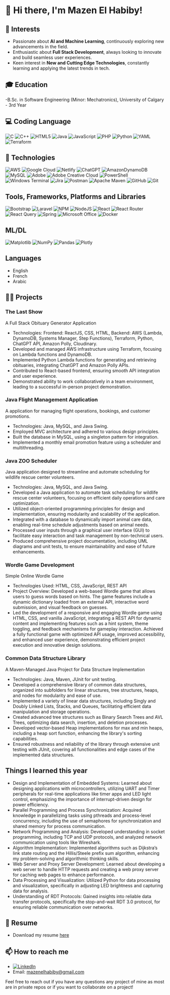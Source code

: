 # 👋 Hi there, I'm Mazen El Habiby!

## 🤖 Interests
- Passionate about **AI and Machine Learning**, continuously exploring new advancements in the field.
- Enthusiastic about **Full Stack Development**, always looking to innovate and build seamless user experiences.
- Keen interest in **New and Cutting Edge Technologies**, constantly learning and applying the latest trends in tech.

## 🎓 Education
-B.Sc. in Software Engineering (Minor: Mechatronics), University of Calgary - 3rd Year

## 💻 Coding Language
![C](https://img.shields.io/badge/c-%2300599C.svg?style=for-the-badge&logo=c&logoColor=white) ![C++](https://img.shields.io/badge/c++-%2300599C.svg?style=for-the-badge&logo=c%2B%2B&logoColor=white) ![HTML5](https://img.shields.io/badge/html5-%23E34F26.svg?style=for-the-badge&logo=html5&logoColor=white) ![Java](https://img.shields.io/badge/java-%23ED8B00.svg?style=for-the-badge&logo=openjdk&logoColor=white) ![JavaScript](https://img.shields.io/badge/javascript-%23323330.svg?style=for-the-badge&logo=javascript&logoColor=%23F7DF1E) ![PHP](https://img.shields.io/badge/php-%23777BB4.svg?style=for-the-badge&logo=php&logoColor=white) ![Python](https://img.shields.io/badge/python-3670A0?style=for-the-badge&logo=python&logoColor=ffdd54) ![YAML](https://img.shields.io/badge/yaml-%23ffffff.svg?style=for-the-badge&logo=yaml&logoColor=151515) ![Terraform](https://img.shields.io/badge/terraform-%235835CC.svg?style=for-the-badge&logo=terraform&logoColor=white) 

## 🤖 Technologies
![AWS](https://img.shields.io/badge/AWS-%23FF9900.svg?style=for-the-badge&logo=amazon-aws&logoColor=white) ![Google Cloud](https://img.shields.io/badge/GoogleCloud-%234285F4.svg?style=for-the-badge&logo=google-cloud&logoColor=white) ![Netlify](https://img.shields.io/badge/netlify-%23000000.svg?style=for-the-badge&logo=netlify&logoColor=#00C7B7) ![ChatGPT](https://img.shields.io/badge/chatGPT-74aa9c?style=for-the-badge&logo=openai&logoColor=white) ![AmazonDynamoDB](https://img.shields.io/badge/Amazon%20DynamoDB-4053D6?style=for-the-badge&logo=Amazon%20DynamoDB&logoColor=white) ![MySQL](https://img.shields.io/badge/mysql-%2300f.svg?style=for-the-badge&logo=mysql&logoColor=white) 	![Adobe](https://img.shields.io/badge/adobe-%23FF0000.svg?style=for-the-badge&logo=adobe&logoColor=white) ![Adobe Creative Cloud](https://img.shields.io/badge/Adobe%20Creative%20Cloud-DA1F26.svg?style=for-the-badge&logo=Adobe%20Creative%20Cloud&logoColor=white) ![PowerShell](https://img.shields.io/badge/PowerShell-%235391FE.svg?style=for-the-badge&logo=powershell&logoColor=white) ![Windows Terminal](https://img.shields.io/badge/Windows%20Terminal-%234D4D4D.svg?style=for-the-badge&logo=windows-terminal&logoColor=white) ![Jira](https://img.shields.io/badge/jira-%230A0FFF.svg?style=for-the-badge&logo=jira&logoColor=white) ![Postman](https://img.shields.io/badge/Postman-FF6C37?style=for-the-badge&logo=postman&logoColor=white) ![Apache Maven](https://img.shields.io/badge/Apache%20Maven-C71A36?style=for-the-badge&logo=Apache%20Maven&logoColor=white) ![GitHub](https://img.shields.io/badge/github-%23121011.svg?style=for-the-badge&logo=github&logoColor=white) ![Git](https://img.shields.io/badge/git-%23F05033.svg?style=for-the-badge&logo=git&logoColor=white)

## Tools, Frameworks, Platforms and Libraries
![Bootstrap](https://img.shields.io/badge/bootstrap-%238511FA.svg?style=for-the-badge&logo=bootstrap&logoColor=white) ![Laravel](https://img.shields.io/badge/laravel-%23FF2D20.svg?style=for-the-badge&logo=laravel&logoColor=white) ![NPM](https://img.shields.io/badge/NPM-%23CB3837.svg?style=for-the-badge&logo=npm&logoColor=white) ![NodeJS](https://img.shields.io/badge/node.js-6DA55F?style=for-the-badge&logo=node.js&logoColor=white) ![React](https://img.shields.io/badge/react-%2320232a.svg?style=for-the-badge&logo=react&logoColor=%2361DAFB) ![React Router](https://img.shields.io/badge/React_Router-CA4245?style=for-the-badge&logo=react-router&logoColor=white) ![React Query](https://img.shields.io/badge/-React%20Query-FF4154?style=for-the-badge&logo=react%20query&logoColor=white) ![Spring](https://img.shields.io/badge/spring-%236DB33F.svg?style=for-the-badge&logo=spring&logoColor=white) ![Microsoft Office](https://img.shields.io/badge/Microsoft_Office-D83B01?style=for-the-badge&logo=microsoft-office&logoColor=white) ![Docker](https://img.shields.io/badge/docker-%230db7ed.svg?style=for-the-badge&logo=docker&logoColor=white)

## ML/DL
![Matplotlib](https://img.shields.io/badge/Matplotlib-%23ffffff.svg?style=for-the-badge&logo=Matplotlib&logoColor=black) ![NumPy](https://img.shields.io/badge/numpy-%23013243.svg?style=for-the-badge&logo=numpy&logoColor=white) ![Pandas](https://img.shields.io/badge/pandas-%23150458.svg?style=for-the-badge&logo=pandas&logoColor=white) ![Plotly](https://img.shields.io/badge/Plotly-%233F4F75.svg?style=for-the-badge&logo=plotly&logoColor=white)


## Languages
- English
- French
- Arabic


## 👨‍💻 Projects
### The Last Show
A Full Stack Obituary Generator Application	
- Technologies: Frontend: ReactJS, CSS, HTML, Backend: AWS (Lambda, DynamoDB, Systems Manager, Step Functions), Terraform, Python, ChatGPT API, Amazon Polly, Cloudinary.
- Developed and managed AWS infrastructure using Terraform, focusing on Lambda functions and DynamoDB.
- Implemented Python Lambda functions for generating and retrieving obituaries, integrating ChatGPT and Amazon Polly APIs.
- Contributed to React-based frontend, ensuring smooth API integration and user experience.
- Demonstrated ability to work collaboratively in a team environment, leading to a successful in-person project demonstration.

### Java Flight Management Application 
A application for managing flight operations, bookings, and customer promotions.
- Technologies: Java, MySQL, and Java Swing.
- Employed MVC architecture and adhered to various design principles.
- Built the database in MySQL, using a singleton pattern for integration.
- Implemented a monthly email promotion feature using a scheduler and multithreading.

### Java ZOO Scheduler
Java application designed to streamline and automate scheduling for wildlife rescue center volunteers.
- Technologies: Java, MySQL, and Java Swing.
- Developed a Java application to automate task scheduling for wildlife rescue center volunteers, focusing on efficient daily operations and care optimization.
- Utilized object-oriented programming principles for design and implementation, ensuring modularity and scalability of the application.
- Integrated with a database to dynamically import animal care data, enabling real-time schedule adjustments based on animal needs.
- Processed user inputs through a graphical user interface (GUI) to facilitate easy interaction and task management by non-technical users.
- Produced comprehensive project documentation, including UML diagrams and unit tests, to ensure maintainability and ease of future enhancements.
  
### Wordle Game Development
Simple Online Wordle Game
- Technologies Used: HTML, CSS, JavaScript, REST API
- Project Overview: Developed a web-based Wordle game that allows users to guess words based on hints. The game features include a dynamic dictionary loaded from an external API, interactive word submission, and visual feedback on guesses.
- Led the development of a responsive and engaging Wordle game using HTML, CSS, and vanilla JavaScript, integrating a REST API for dynamic content and implementing features such as a hint system, theme toggling, and feedback mechanisms for gameplay interaction. Achieved a fully functional game with optimized API usage, improved accessibility, and enhanced user experience, demonstrating efficient project execution and innovative design solutions.

### Common Data Structure Library
A Maven-Managed Java Project for Data Structure Implementation
- Technologies: Java, Maven, JUnit for unit testing.
- Developed a comprehensive library of common data structures, organized into subfolders for linear structures, tree structures, heaps, and nodes for modularity and ease of use.
- Implemented a variety of linear data structures, including Singly and Doubly Linked Lists, Stacks, and Queues, facilitating efficient data manipulation and storage operations.
- Created advanced tree structures such as Binary Search Trees and AVL Trees, optimizing data search, insertion, and deletion processes.
- Developed vector-based Heap implementations for max and min heaps, including a heap sort function, enhancing the library's sorting capabilities.
- Ensured robustness and reliability of the library through extensive unit testing with JUnit, covering all functionalities and edge cases of the implemented data structures.

## Things I learned this year
- Design and Implementation of Embedded Systems: Learned about designing applications with microcontrollers, utilizing UART and Timer peripherals for real-time applications like timer apps and LED light control, emphasizing the importance of interrupt-driven design for power efficiency.
- Parallel Programming and Process Synchronization: Acquired knowledge in parallelizing tasks using pthreads and process-level concurrency, including the use of semaphores for synchronization and shared memory for process communication.
- Network Programming and Analysis: Developed understanding in socket programming, including TCP and UDP protocols, and analyzed network communication using tools like Wireshark.
- Algorithm Implementation: Implemented algorithms such as Dijkstra’s link state routing and the Hillis/Steele prefix sum algorithm, enhancing my problem-solving and algorithmic thinking skills.
- Web Server and Proxy Server Development: Learned about developing a web server to handle HTTP requests and creating a web proxy server for caching web pages to enhance performance.
- Data Processing and Visualization: Utilized Python for data processing and visualization, specifically in adjusting LED brightness and capturing data for analysis.
- Understanding of RDT Protocols: Gained insights into reliable data transfer protocols, specifically the stop-and-wait RDT 3.0 protocol, for ensuring reliable communication over networks.

## 📄 Resume
- Download my resume [here](https://github.com/mazen-elhabiby/Resume/raw/main/Mazen-El-Habiby-Resume.pdf)

## 📫 How to reach me
- [![LinkedIn](https://img.shields.io/badge/LinkedIn-%230077B5.svg?logo=linkedin&logoColor=white)](https://linkedin.com/in/mazenelhabiby) 
- Email: mazenelhabiby@gmail.com

Feel free to reach out if you have any questions any project of mine as most are in private repos or if you want to collaborate on a project!
